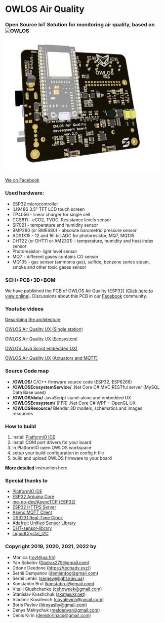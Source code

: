 # OWLOS Air Quality
### Open Source IoT Solution for monitoring air quality, based on ![OWLOS](https://github.com/KirinDenis/owlos)

![OWLOS Air Quality PCB](https://github.com/KirinDenis/OWLOSAirQuality/raw/main/OWLOSResource/images/OWLOSPCBImage.jpg)

[We on Facebook](https://www.facebook.com/groups/OWLOS)

### Used hardware: 
- ESP32 microcontroller
- ILI9486 3.5" TFT LCD touch screen
- TP4056 - linear charger for single cell
- CCS811 - eCO2, TVOC, Resistance levels sensor
- SI7021 - temperature and humidity sensor 
- BMP280 (or BME680) - absolute barometric pressure sensor
- ADS1X15 - 12 and 16-bit ADC for photoresistor, MQ7, MQ135
- DHT22 (or DHT11 or AM2301) - temperature, humidity and heat index sensor
- Photoresistor- light level sensor 
- MQ7 - different gases contains CO sensor
- MQ135 - gas sensor (ammonia gas), sulfide, benzene series steam, smoke and other toxic gases sensor

### SCH+PCB+3D+BOM
We have published the PCB of OWLOS Air Quality (ESP32) ([Click here to view online](https://365.altium.com/files/A92F63A8-C7F4-40DA-98BB-F1BCB85EE9DF)).
Discussions about this PCB in our [Facebook](https://www.facebook.com/groups/OWLOS) community. 

### Youtube videos
[Describing the architecture](https://www.youtube.com/watch?v=HRcJmzvD9GQ)

[OWLOS Air Quality UX (Single station)](https://www.youtube.com/watch?v=m-6JkY-oQG0)

[OWLOS Air Quality UX (Ecosystem)](https://www.youtube.com/watch?v=i3rpMwrq_1s)

[OWLOS Java Script embedded UX)](https://youtu.be/wqaX4ojn0hw?t=59)

[OWLOS Air Quality UX (Actuators and MQTT)](https://www.youtube.com/watch?v=V5jAli-MB0o)


### Source Code map
- **/OWLOS/** C/C++ firmware source code (ESP32, ESP8266)
- **/OWLOSEcosystemService/** .Net Core C# MVC RESTful server (MySQL Data Base used)
- **/OWLOS/data/** JavaScript stand-alone and embedded UX 
- **/OWLOSEcosystem/** (FFR) .Net Core C# WPF + OpenGL UX
- **/OWLOSResource/** Blendar 3D models, schematics and images resources

### How to build
1. install [PlatformIO IDE](https://platformio.org/)
2. install COM port drivers for your board
3. in PlatformIO open OWLOS workspace 
4. setup your build configuration in config.h file
5. build and upload OWLOS firmware to your board

[**More detailed**](https://github.com/KirinDenis/owlos/wiki/How-to-install-EN) instruction here


### Special thanks to
- [PlatformIO IDE](https://platformio.org/)
- [ESP32 Arduino Core](https://github.com/espressif/arduino-esp32)
- [me-no-dev/AsyncTCP (ESP32)](https://github.com/me-no-dev/AsyncTCP)
- [ESP32 HTTPS Server](https://github.com/fhessel/esp32_https_server)
- [Async MQTT Client](http://platformio.org/lib/show/346/AsyncMqttClient)
- [DS3231 Real-Time Clock](http://www.jarzebski.pl/arduino/komponenty/zegar-czasu-rzeczywistego-rtc-ds3231.html)
- [Adafruit Unified Sensor Library](https://github.com/adafruit/Adafruit_Sensor)
- [DHT-sensor-library](https://github.com/adafruit/DHT-sensor-library)
- [LiquidCrystal_I2C](https://gitlab.com/tandembyte/liquidcrystal_i2c)	

### Copyright 2019, 2020, 2021, 2022 by
- Mónica (rovt@ua.fm)
- Yan Sokolov (Dadras279@gmail.com)
- Ddone Deedone (https://techadv.xyz/)
- Serhii Demyanov (demianfog@gmail.com)
- Serhii Lehkii (sergey@light.kiev.ua)
- Konstantin Brul (konstabrul@gmail.com)
- Vitalii Glushchenko (cehoweek@gmail.com)
- Stanislav Kvashchuk (skat@ukr.net)
- Vladimir Kovalevich (covalevich@gmail.com)
- Boris Pavlov (hiroyashy@gmail.com)
- Denys Melnychuk (meldenvar@gmail.com)
- Denis Kirin (deniskirinacs@gmail.com)

